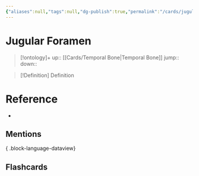 ```yaml
---
{"aliases":null,"tags":null,"dg-publish":true,"permalink":"/cards/jugular-foramen/","dgPassFrontmatter":true}
---
```


# Jugular Foramen

> [!ontology]+
> up:: [[Cards/Temporal Bone\|Temporal Bone]]
> jump:: 
> down:: 

> [!Definition] Definition

# Reference

- 

## Mentions


{ .block-language-dataview}

## Flashcards